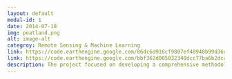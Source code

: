 ```yaml
---
layout: default
modal-id: 1
date: 2014-07-18
img: peatland.png
alt: image-alt
categroy: Remote Sensing & Machine Learning
link: https://code.earthengine.google.com/86dc6d916cf9807ef48948b99d36c52c
link: https://code.earthengine.google.com/bbf362d005032340dcc77ba6b2dca195
description: The project focused on developing a comprehensive methodology for identifying and monitoring peatland areas in the European Alps, recognizing their crucial role in carbon sequestration, water regulation and biodiversity conservation. To achieve this, satellite imagery from Sentinel-1 (SAR) and Sentinel-2 (Optical) was processed using Google Earth Engine, integrating advanced pre-processing techniques, machine learning classification and accuracy assessment to generate a robust peatland extent map.To ensure high-quality input data, both Sentinel-1 and Sentinel-2 datasets underwent extensive pre-processing. Sentinel-1 imagery was refined through orbit filtering, radiometric calibration, orthorectification, thermal noise removal, border noise removal and speckle filtering, enhancing the radar data for accurate classification. Sentinel-2 optical imagery was corrected for atmospheric distortions, cloud-masked to remove interference and processed to calculate key vegetation indices such as NDVI (Normalized Difference Vegetation Index), PSRI (Plant Senescence Reflectance Index), ARI (Anthocyanin Reflectance Index), MNDWI (Modified Normalized Difference Water Index), NDWI (Normalized Difference Water Index) and EVI (Enhanced Vegetation Index). A JavaScript-based data pipeline automated the extraction of these indices for different seasons, allowing for systematic monitoring of peatland dynamics. Following pre-processing, Sentinel-1 and Sentinel-2 datasets were integrated into time-series composites, enabling seasonal and annual observations. A dimensionality reduction step using Principal Component Analysis (PCA) was applied to optimize feature selection and improve classification accuracy. Training and validation datasets were then created through visual image interpretation and automated sample selection, ensuring a diverse representation of peatland characteristics. For classification, the study employed machine learning algorithms, specifically Random Forest and Support Vector Machines (SVM), with parameter optimization to enhance model performance. These classifiers were trained on the selected dataset to accurately distinguish peatland areas from other land cover types. The resulting classified imagery was validated against an independent dataset, followed by accuracy assessment using a confusion matrix and kappa coefficient to quantify reliability.Additionally, a custom script was developed to allow for specific observation of known peatland areas, enabling the exploration of ecosystem health over a user-defined time period. This tool provided valuable insights into peatland changes, vegetation health and hydrological fluctuations, supporting a deeper understanding of their ecological stability and potential degradation over time. The final output of this methodology was a peatland extent map, providing an effective tool for long-term monitoring and conservation planning. By integrating multi-source remote sensing data, machine learning and systematic evaluation techniques, this approach establishes a scalable framework for peatland conservation and sustainable environmental management in alpine regions.
---
```

